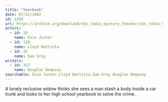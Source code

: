 ```yaml
---
title: "Yearbook"
date: 07/22/1982
id: 1354
url: https://archive.org/download/cbs_radio_mystery_theater/cbs_radio_mystery_theater-1351-1399.zip/cbs_radio_mystery_theater-1351-1399%2Fcbsrmt_1354_yearbook.mp3
actors:  
  - id: 10
    name: Evie Juster  
  - id: 126
    name: Lloyd Battista  
  - id: 32
    name: Sam Gray
writers:  
  - id: 327
    name: Douglas Dempsey
searchable: Evie Juster,Lloyd Battista,Sam Gray Douglas Dempsey
---
```

A lonely reclusive widow thinks she sees a man stash a body inside a car trunk and looks to her high school yearbook to solve the crime.